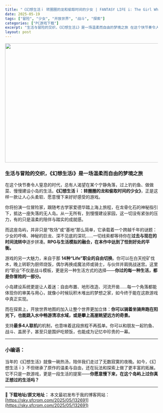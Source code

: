 ```yaml
---
title: "《幻想生活ｉ 转圈圈的龙和偷取时间的少女 | FANTASY LIFE i: The Girl Who Steals Time | 繁简中文》14职业+建岛慢生活RPG丨穿越时空的温柔冒险"
date: 2025-05-19
tags: ["冒险", "少女", "开放世界", "战斗", "探索"]
categories: ["PC游戏下载"]
excerpt: "生活与冒险的交织，《幻想生活i》是一场温柔而自由的梦境之旅 在这个快节奏令人窒息的时代，总有人渴望在某个宁静角落，过上钓钓鱼、做做菜、慢慢建设小岛的生活。《幻想生活ｉ：转圈圈的龙和偷取时间的少女》，正是这样一款让人心头柔软、愿意慢下来好好感受的游戏。 你将扮演一位冒险家，跟随考古学家爱德华踏上海上旅&hellip;"
layout: post
---
```


<img class="aligncenter size-full wp-image-132692" src="https://sky.sfcrom.com/wp-content/uploads/2025/05/2025051910193376.webp" alt="" width="700" height="393" />
<h3 class="" data-start="85" data-end="118">生活与冒险的交织，《幻想生活i》是一场温柔而自由的梦境之旅</h3>
<p class="" data-start="120" data-end="219">在这个快节奏令人窒息的时代，总有人渴望在某个宁静角落，过上钓钓鱼、做做菜、慢慢建设小岛的生活。<strong data-start="167" data-end="192">《幻想生活ｉ：转圈圈的龙和偷取时间的少女》</strong>，正是这样一款让人心头柔软、愿意慢下来好好感受的游戏。</p>
<p class="" data-start="221" data-end="312">你将扮演一位冒险家，跟随考古学家爱德华踏上海上旅程，在龙骨化石的神秘指引下，抵达一座失落的无人岛。从一无所有，到慢慢建设家园，这一切没有紧张的压力，有的只是温柔的陪伴与踏实的成就感。</p>
<p class="" data-start="314" data-end="433">而这座岛屿，并非只是“牧场”或“基地”那么简单，它承载着一个跨越千年的谜题：少女的呼唤、神秘的巨龙、深不见底的深坑……一切线索都等待你在<strong data-start="382" data-end="397">过去与现在的时间流转中</strong>逐步拼凑。<strong data-start="402" data-end="433">RPG与生活模拟的融合，在本作中达到了恰到好处的平衡。</strong></p>
<p class="" data-start="435" data-end="565">游戏的另一大魅力，来自于那 <strong data-start="449" data-end="469">14种“Life”职业的自由切换</strong>。你可以在白天挖矿伐木，晚上转职为厨师烧饭，偶尔再换成魔法师或骑士，与伙伴并肩挑战迷宫。这里的“职业”不仅是战斗模板，更是另一种生活方式的选择——<strong data-start="542" data-end="565">你过的每一种生活，都是你冒险的一部分。</strong></p>
<p class="" data-start="567" data-end="645">小岛建设系统更是让人着迷：自由布置、地形改造、河流开凿……每一个角落都能体现你的审美与用心，就像小时候玩积木堆出的梦想之家，如今终于能在这款游戏中真正实现。</p>
<p class="" data-start="647" data-end="717">而在探索上，开放世界地图的加入让整个世界更加立体：<strong data-start="672" data-end="717">你可以骑着坐骑奔跑在阳光下，也能跳入水中畅游清凉水域，或是攀上高崖眺望远方的奇景。</strong></p>
<p class="" data-start="719" data-end="789">支持<strong data-start="721" data-end="731">最多4人联机</strong>的机制，也意味着这段旅程不再孤单。你可以和朋友一起钓鱼、战斗、盖房子，甚至只是围炉吃顿饭，也能成为记忆中珍贵的一幕。</p>


<hr class="" data-start="791" data-end="794" />

<h3 class="" data-start="796" data-end="804">小编语：</h3>
<p class="" data-start="806" data-end="926">当年的《幻想生活》就像一碗热汤，陪伴我们走过了无数寂寞的夜晚。如今，《幻想生活ｉ》不但继承了原作的温柔与自由，还在玩法和探索上做了更丰富的拓展。它不只是一款游戏，更是一段生活的提案——<strong data-start="898" data-end="926">你愿意慢下来，在这个岛屿上过你真正想过的生活吗？</strong></p>

---
📖 **下载地址/原文地址：** 本文最初发布于我的博客网站：[https://sky.sfcrom.com/2025/05/132691](https://sky.sfcrom.com/2025/05/132691)
